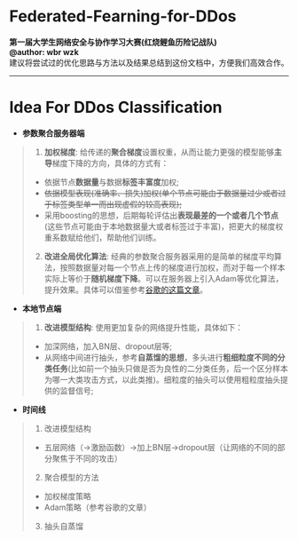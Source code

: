 # Federated-Fearning-for-DDos
**第一届大学生网络安全与协作学习大赛(红烧鲤鱼历险记战队)**  
**@author: wbr wzk**  
建议将尝试过的优化思路与方法以及结果总结到这份文档中，方便我们高效合作。
- - -
# Idea For DDos Classification 
- **参数聚合服务器端**
> 1. **加权梯度**: 给传递的**聚合梯度**设置权重，从而让能力更强的模型能够**主导**梯度下降的方向，具体的方式有：
> - 依据节点**数据量**与数据**标签丰富度**加权;
> - ~~依据模型表现(准确率、损失)加权(单个节点可能由于数据量过少或者过于标签类型单一而出现虚假的较高表现);~~
> - 采用boosting的思想，后期每轮评估出**表现最差的一个或者几个节点**(这些节点可能由于本地数据量大或者标签过于丰富)，把更大的梯度权重系数赋给他们，帮助他们训练。
> 2. **改进全局优化算法**: 经典的参数聚合服务器采用的是简单的梯度平均算法，按照数据量对每一个节点上传的梯度进行加权，而对于每一个样本实际上等价于**随机梯度下降**。可以在服务器上引入Adam等优化算法，提升效果。具体可以借鉴参考[谷歌的这篇文章](https://arxiv.org/pdf/2003.00295.pdf)。
- **本地节点端**
> 1. **改进模型结构**: 使用更加复杂的网络提升性能，具体如下：
> - 加深网络，加入BN层、dropout层等;
> - 从网络中间进行抽头，参考**自蒸馏的思想**，多头进行**粗细粒度不同的分类任务**(比如前一个抽头只做是否为良性的二分类任务，后一个区分样本为哪一大类攻击方式，以此类推)。细粒度的抽头可以使用粗粒度抽头提供的监督信号;

- **时间线**

>1. 改进模型结构
>   - 五层网络（->激励函数）->加上BN层->dropout层（让网络的不同的部分聚焦于不同的攻击）
>2. 聚合模型的方法
>   - 加权梯度策略
>   - Adam策略（参考谷歌的文章）
>3. 抽头自蒸馏